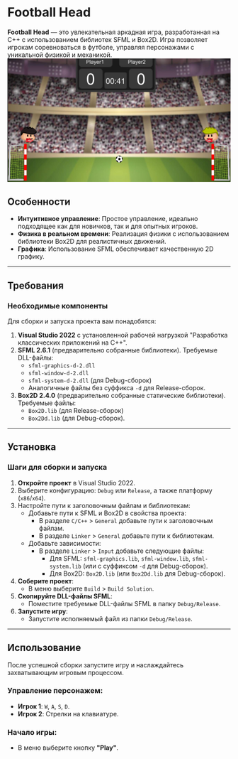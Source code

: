 # Football Head

**Football Head** — это увлекательная аркадная игра, разработанная на C++ с использованием библиотек SFML и Box2D. Игра позволяет игрокам соревноваться в футболе, управляя персонажами с уникальной физикой и механикой.
![](/game.png)
## Особенности

- **Интуитивное управление**: Простое управление, идеально подходящее как для новичков, так и для опытных игроков.
- **Физика в реальном времени**: Реализация физики с использованием библиотеки Box2D для реалистичных движений.
- **Графика**: Использование SFML обеспечивает качественную 2D графику.

---

## Требования

### Необходимые компоненты

Для сборки и запуска проекта вам понадобятся:

1. **Visual Studio 2022** с установленной рабочей нагрузкой "Разработка классических приложений на C++".
2. **SFML 2.6.1** (предварительно собранные библиотеки). Требуемые DLL-файлы:
   - `sfml-graphics-d-2.dll`
   - `sfml-window-d-2.dll`
   - `sfml-system-d-2.dll` (для Debug-сборок)
   - Аналогичные файлы без суффикса `-d` для Release-сборок.
3. **Box2D 2.4.0** (предварительно собранные статические библиотеки). Требуемые файлы:
   - `Box2D.lib` (для Release-сборок)
   - `Box2Dd.lib` (для Debug-сборок).

---

## Установка

### Шаги для сборки и запуска

1. **Откройте проект** в Visual Studio 2022.
2. Выберите конфигурацию: `Debug` или `Release`, а также платформу (`x86`/`x64`).
3. Настройте пути к заголовочным файлам и библиотекам:
   - Добавьте пути к SFML и Box2D в свойства проекта:
     - В разделе `C/C++` > `General` добавьте пути к заголовочным файлам.
     - В разделе `Linker` > `General` добавьте пути к библиотекам.
   - Добавьте зависимости:
     - В разделе `Linker` > `Input` добавьте следующие файлы:
       - Для SFML: `sfml-graphics.lib`, `sfml-window.lib`, `sfml-system.lib` (или с суффиксом `-d` для Debug-сборок).
       - Для Box2D: `Box2D.lib` (или `Box2Dd.lib` для Debug-сборок).
4. **Соберите проект**:
   - В меню выберите `Build` > `Build Solution`.
5. **Скопируйте DLL-файлы SFML**:
   - Поместите требуемые DLL-файлы SFML в папку `Debug/Release`.
6. **Запустите игру**:
   - Запустите исполняемый файл из папки `Debug/Release`.

---

## Использование

После успешной сборки запустите игру и наслаждайтесь захватывающим игровым процессом.

### Управление персонажем:

- **Игрок 1**: `W`, `A`, `S`, `D`.
- **Игрок 2**: Стрелки на клавиатуре.

### Начало игры:

- В меню выберите кнопку **"Play"**.
